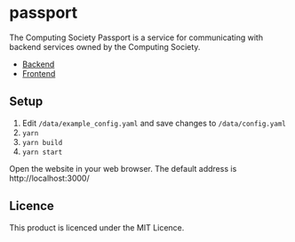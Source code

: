 # passport
The Computing Society Passport is a service for communicating with backend services owned by the Computing Society.

- [Backend](https://github.com/rhul-compsoc/passport)
- [Frontend](https://github.com/rhul-compsoc/passport-client)

## Setup
1. Edit `/data/example_config.yaml` and save changes to `/data/config.yaml`
2. `yarn`
3. `yarn build`
4. `yarn start`

Open the website in your web browser.
The default address is http://localhost:3000/

## Licence
This product is licenced under the MIT Licence.
